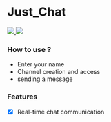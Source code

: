 <h1>Just_Chat</h1>

<a href="[https://www.python.org/](https://user-images.githubusercontent.com/61784655/201474032-02371953-046b-4ff2-b2dd-337e95f91b3a.png)">
    <img src="https://img.shields.io/badge/PYTHON-777BB4?style=flat&logo=PYTHON&logoColor=white">
    <img src="[https://www.python.org/](https://user-images.githubusercontent.com/61784655/201474032-02371953-046b-4ff2-b2dd-337e95f91b3a.png)">
</a>

### How to use ?

- Enter your name
- Channel creation and access
- sending a message

### Features

- [X] Real-time chat communication
